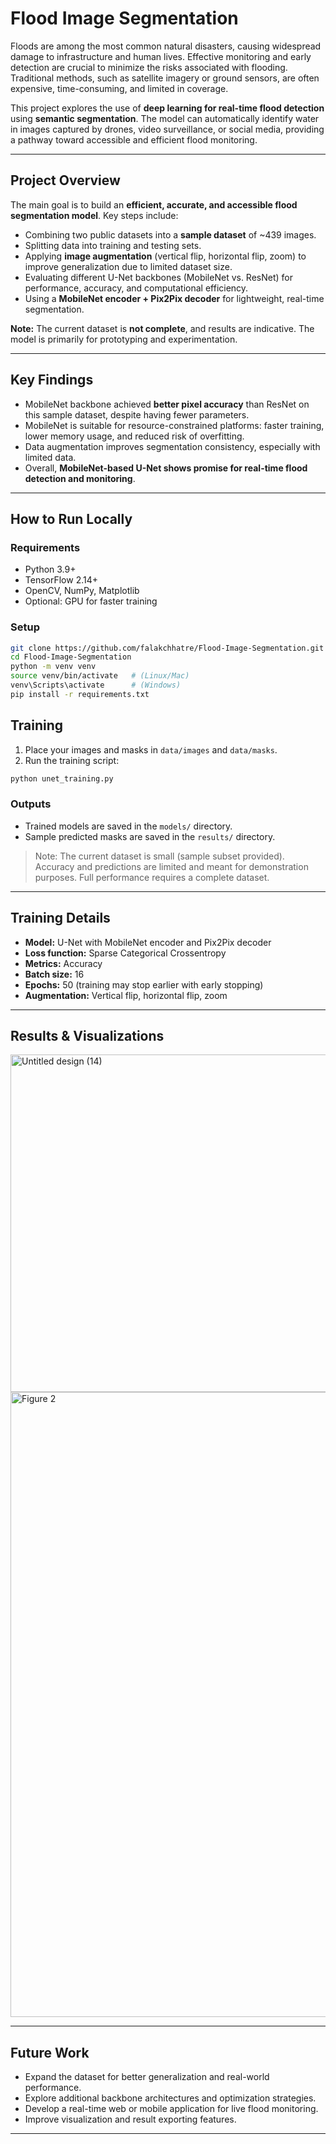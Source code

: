 # Flood Image Segmentation  

Floods are among the most common natural disasters, causing widespread damage to infrastructure and human lives. Effective monitoring and early detection are crucial to minimize the risks associated with flooding. Traditional methods, such as satellite imagery or ground sensors, are often expensive, time-consuming, and limited in coverage.

This project explores the use of **deep learning for real-time flood detection** using **semantic segmentation**. The model can automatically identify water in images captured by drones, video surveillance, or social media, providing a pathway toward accessible and efficient flood monitoring.

---

## Project Overview

The main goal is to build an **efficient, accurate, and accessible flood segmentation model**. Key steps include:

- Combining two public datasets into a **sample dataset** of ~439 images.
- Splitting data into training and testing sets.
- Applying **image augmentation** (vertical flip, horizontal flip, zoom) to improve generalization due to limited dataset size.
- Evaluating different U-Net backbones (MobileNet vs. ResNet) for performance, accuracy, and computational efficiency.
- Using a **MobileNet encoder + Pix2Pix decoder** for lightweight, real-time segmentation.

**Note:** The current dataset is **not complete**, and results are indicative. The model is primarily for prototyping and experimentation.

---

## Key Findings

- MobileNet backbone achieved **better pixel accuracy** than ResNet on this sample dataset, despite having fewer parameters.
- MobileNet is suitable for resource-constrained platforms: faster training, lower memory usage, and reduced risk of overfitting.
- Data augmentation improves segmentation consistency, especially with limited data.
- Overall, **MobileNet-based U-Net shows promise for real-time flood detection and monitoring**.

---

## How to Run Locally

### Requirements
- Python 3.9+
- TensorFlow 2.14+
- OpenCV, NumPy, Matplotlib
- Optional: GPU for faster training

### Setup
```bash
git clone https://github.com/falakchhatre/Flood-Image-Segmentation.git
cd Flood-Image-Segmentation
python -m venv venv
source venv/bin/activate   # (Linux/Mac)
venv\Scripts\activate      # (Windows)
pip install -r requirements.txt
```
## Training

1. Place your images and masks in `data/images` and `data/masks`.
2. Run the training script:
```bash
python unet_training.py
```

### Outputs

- Trained models are saved in the `models/` directory.
- Sample predicted masks are saved in the `results/` directory.

> Note: The current dataset is small (sample subset provided). Accuracy and predictions are limited and meant for demonstration purposes. Full performance requires a complete dataset.

---

## Training Details

- **Model:** U-Net with MobileNet encoder and Pix2Pix decoder  
- **Loss function:** Sparse Categorical Crossentropy  
- **Metrics:** Accuracy  
- **Batch size:** 16  
- **Epochs:** 50 (training may stop earlier with early stopping)  
- **Augmentation:** Vertical flip, horizontal flip, zoom  

---

## Results & Visualizations
<img width="555" height="540" alt="Untitled design (14)" src="https://github.com/user-attachments/assets/854bbcba-dfee-4905-90f8-07fd6b30e4d8" />
<img width="2011" height="1000" alt="Figure 2" src="https://github.com/user-attachments/assets/54c661b9-b308-4017-8766-4f61d2c2ac8f" />

---
## Future Work

- Expand the dataset for better generalization and real-world performance.  
- Explore additional backbone architectures and optimization strategies.  
- Develop a real-time web or mobile application for live flood monitoring.  
- Improve visualization and result exporting features.

---
